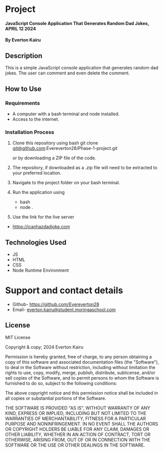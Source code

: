 # Project
#### JavaScript Console Application That Generates Random Dad Jokes, APRIL 12 2024
#### By **Everton Kairu** 

## Description 
This is a simple JavaScript console application that generates random dad jokes. The user can comment and even delete the comment.

## How to Use
### Requirements
* A computer with a bash terminal and node installed.
* Access to the internet.

### Installation Process
1. Clone this repository using
      bash
      git clone git@github.com:Evereverton28/Phase-1-project.git
    
    or by downloading a ZIP file of the code.
  
2. The repository, if downloaded as a .zip file will need to be extracted to your preferred location.

3. Navigate to the project folder on your bash terminal.

4. Run the application using
    * bash
    * node .

5. Use the link for the live server
*  https://icanhazdadjoke.com
## Technologies Used
* JS
* HTML
* CSS
* Node Runtime Environment

# Support and contact details
* Github- https://github.com/Evereverton28
* Email- everton.kairu@student.moringaschool.com

## License 
MIT License

Copyright & copy; 2024 Everton Kairu

Permission is hereby granted, free of charge, to any person obtaining a copy of this software and associated documentation files (the "Software"), to deal in the Software without restriction, including without limitation the rights to use, copy, modify, merge, publish, distribute, sublicense, and/or sell copies of the Software, and to permit persons to whom the Software is furnished to do so, subject to the following conditions:

The above copyright notice and this permission notice shall be included in all copies or substantial portions of the Software.

THE SOFTWARE IS PROVIDED "AS IS", WITHOUT WARRANTY OF ANY KIND, EXPRESS OR IMPLIED, INCLUDING BUT NOT LIMITED TO THE WARRANTIES OF MERCHANTABILITY, FITNESS FOR A PARTICULAR PURPOSE AND NONINFRINGEMENT. IN NO EVENT SHALL THE AUTHORS OR COPYRIGHT HOLDERS BE LIABLE FOR ANY CLAIM, DAMAGES OR OTHER LIABILITY, WHETHER IN AN ACTION OF CONTRACT, TORT OR OTHERWISE, ARISING FROM, OUT OF OR IN CONNECTION WITH THE SOFTWARE OR THE USE OR OTHER DEALINGS IN THE SOFTWARE.